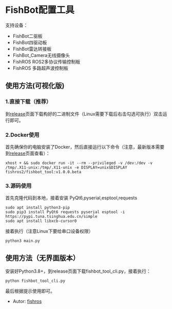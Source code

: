 # FishBot配置工具

支持设备：
- FishBot二驱板
- FishBot四驱动板
- FishBot雷达转接板
- FishBot_Camera无线摄像头
- FishROS ROS2多协议传输控制板
- FishROS 多路超声波控制板


## 使用方法(可视化版)

### 1.直接下载（推荐）

到[release](https://github.com/fishros/fishbot_tool/releases)页面下载构好的二进制文件（Linux需要下载后右击勾选可执行）双击运行即可。

### 2.Docker使用

首先确保你的电脑安装了Docker，然后直接运行以下命令（注意，最新版本需要到[release](https://github.com/fishros/fishbot_tool/releases)页面查看）：

```
xhost + && sudo docker run -it --rm --privileged -v /dev:/dev -v /tmp/.X11-unix:/tmp/.X11-unix -e DISPLAY=unix$DISPLAY fishros2/fishbot_tool:v1.0.0.beta
```

### 3.源码使用
首先克隆代码到本地，接着安装 PyQt6,pyserial,esptool,requests
```
sudo apt install python3-pip
sudo pip3 install PyQt6 requests pyserial esptool -i https://pypi.tuna.tsinghua.edu.cn/simple
sudo apt install libxcb-cursor0
```

接着执行（注意Linux下要给串口设备权限）

```
python3 main.py
```


## 使用方法（无界面版本）

安装好Python3.8+，到release页面下载fishbot_tool_cli.py，接着执行：

```
python fishbot_tool_cli.py 
```

最后根据提示使用即可。



- Autor: [fishros](https://github.com/fishros)
